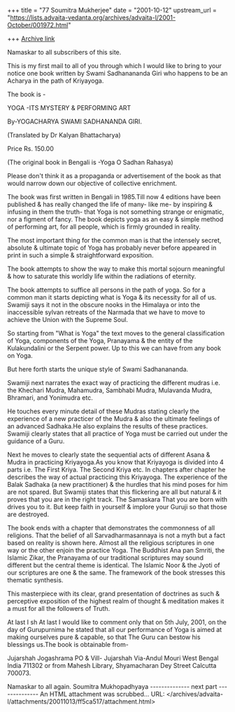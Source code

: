 +++
title = "77 Soumitra Mukherjee"
date = "2001-10-12"
upstream_url = "https://lists.advaita-vedanta.org/archives/advaita-l/2001-October/001972.html"

+++
[Archive link](https://lists.advaita-vedanta.org/archives/advaita-l/2001-October/001972.html)


Namaskar to all subscribers of this site.

This is my first mail to all of you through which I would like to bring to your notice one book written by Swami Sadhanananda Giri who happens to be an Acharya in the path of Kriyayoga.

The book is  -

YOGA -ITS MYSTERY & PERFORMING ART

By-YOGACHARYA SWAMI SADHANANDA GIRI.

(Translated by Dr Kalyan Bhattacharya)

Price Rs. 150.00

(The original book in Bengali is -Yoga O Sadhan Rahasya)

Please don't think it as a propaganda or advertisement of the book as that would narrow down our objective of collective enrichment.

The book was first written in Bengali in 1985.Till now 4 editions have been published & has really changed the life of many- like me- by inspiring & infusing in them the truth- that Yoga is not something strange or enigmatic, nor a figment of fancy. The book depicts yoga as an easy & simple method of performing art, for all people, which is firmly grounded in reality.

The most important thing for the common man is that the intensely secret, absolute & ultimate topic of Yoga has probably never before appeared in print in such a simple & straightforward exposition.

The book attempts to show the way to make this mortal sojourn meaningful & how to saturate this worldly life within the radiations of eternity.

The book attempts to suffice all persons in the path of yoga. So for a common man it starts depicting what is Yoga & its necessity for all of us. Swamiji says it not in the obscure nooks in the Himalaya or into the inaccessible sylvan retreats of the Narmada that we have to move to achieve the Union with the Supreme Soul.

 So starting from "What is Yoga" the text moves to the general classification of Yoga, components of the Yoga, Pranayama & the entity of the Kulakundalini or the Serpent power. Up to this we can have from any book on Yoga.

But here forth starts the unique style of Swami Sadhanananda.

Swamiji next narrates the exact way of practicing the different mudras i.e. the Khechari Mudra, Mahamudra, Sambhabi Mudra, Mulavanda Mudra, Bhramari, and Yonimudra etc.

He touches every minute detail of these Mudras stating clearly the experience of a new practicer of the Mudra & also the ultimate feelings of an advanced Sadhaka.He also explains the results of these practices. Swamiji clearly states that all practice of Yoga must be carried out under the guidance of a Guru.

Next he moves to clearly state the sequential acts of different Asana & Mudra in practicing Kriyayoga.As you know that Kriyayoga is divided into 4 parts i.e. The First Kriya. The Second Kriya etc. In chapters after chapter he describes the way of actual practicing this Kriyayoga. The experience of the Balak Sadhaka (a new practitioner) & the hurdles that his mind poses for him are not spared. But Swamiji states that this flickering are all but natural & it proves that you are in the right track. The Samaskara That you are born with drives you to it. But keep faith in yourself & implore your Guruji so that those are destroyed.  




The book ends with a chapter that demonstrates the commonness of all religions. That the belief of all Sarvadharmasannaya is not a myth but a fact based on reality is shown here. Almost all the religious scriptures in one way or the other enjoin the practice Yoga. The Buddhist Ana pan Smriti, the Islamic Zikar, the Pranayama of our traditional scriptures may sound different but the central theme is identical. The Islamic Noor & the Jyoti of our scriptures are one & the same. The framework of the book stresses this thematic synthesis.

This masterpiece with its clear, grand presentation of doctrines as such & perceptive exposition of the highest realm of thought & meditation makes it a must for all the followers of Truth.



At last I sh             At last I would like to comment only that on 5th July, 2001, on the day of Gurupurnima he stated that all our performance of Yoga is aimed at making ourselves pure & capable, so that The Guru can bestow his blessings us.The book is obtainable from-

Jujarshah Jogashrama
PO & Vill- Jujarshah
Via-Andul Mouri
West Bengal India
711302
 or from 
Mahesh Library,
Shyamacharan Dey Street
Calcutta 700073. 

Namaskar to all again.
Soumitra Mukhopadhyaya
-------------- next part --------------
An HTML attachment was scrubbed...
URL: </archives/advaita-l/attachments/20011013/ff5ca517/attachment.html>
